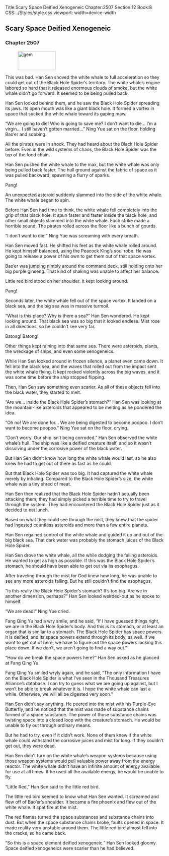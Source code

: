 Title:Scary Space Deified Xenogeneic 
Chapter:2507 
Section:12 
Book:8 
CSS:../Styles/style.css 
viewport: width=device-width
  
## Scary Space Deified Xenogeneic
### Chapter 2507 
<figure>
	<img src="../Images/gem.gif" alt="gem" id="gem" width="120" height="60" />
</figure>
  

  
  This was bad. Han Sen shoved the white whale to full acceleration so they could get out of the Black Hole Spider’s territory. The white whale’s engine labored so hard that it released enormous clouds of smoke, but the white whale didn’t go forward. It seemed to be being pulled back.

Han Sen looked behind them, and he saw the Black Hole Spider spreading its jaws. Its open mouth was like a giant black hole. It formed a vortex in space that sucked the white whale toward its gaping maw.

“We are going to die! Who is going to save me? I don’t want to die… I’m a virgin… I still haven’t gotten married…” Ning Yue sat on the floor, holding Bao’er and sobbing.

All the pirates were in shock. They had heard about the Black Hole Spider before. Even in the wild systems of chaos, the Black Hole Spider was the top of the food chain.

Han Sen pushed the white whale to the max, but the white whale was only being pulled back faster. The hull ground against the fabric of space as it was pulled backward, spawning a flurry of sparks.

Pang!

An unexpected asteroid suddenly slammed into the side of the white whale. The white whale began to spin.

Before Han Sen had time to think, the white whale fell completely into the grip of that black hole. It spun faster and faster inside the black hole, and other small objects slammed into the white whale. Each strike made a horrible sound. The pirates rolled across the floor like a bunch of gourds.

“I don’t want to die!” Ning Yue was screaming with every breath.

Han Sen moved fast. He shifted his feet as the white whale rolled around. He kept himself balanced, using the Peacock King’s soul robe. He was going to release a power of his own to get them out of that space vortex.

Bao’er was jumping nimbly around the command deck, still holding onto her big purple ginseng. That kind of shaking was unable to affect her balance.

Little red bird stood on her shoulder. It kept looking around.

Pang!

Seconds later, the white whale fell out of the space vortex. It landed on a black sea, and the big sea was in massive turmoil.

“What is this place? Why is there a sea?” Han Sen wondered. He kept looking around. That black sea was so big that it looked endless. Mist rose in all directions, so he couldn’t see very far.

Batong! Batong!

Other things kept raining into that same sea. There were asteroids, plants, the wreckage of ships, and even some xenogeneics.

While Han Sen looked around in frozen silence, a planet even came down. It fell into the black sea, and the waves that rolled out from the impact sent the white whale flying. It kept rocked violently across the big waves, and it was some time before the ship stopped flipping.

Then, Han Sen saw something even scarier. As all of these objects fell into the black water, they started to melt.

“Are we… inside the Black Hole Spider’s stomach?” Han Sen was looking at the mountain-like asteroids that appeared to be melting as he pondered the idea.

“Oh no! We are done for… We are being digested to become poopoo. I don’t want to become poopoo.” Ning Yue sat on the floor, crying.

“Don’t worry. Our ship isn’t being corroded.” Han Sen observed the white whale’s hull. The ship was like a deified creature itself, and so it wasn’t dissolving under the corrosive power of the black water.

But Han Sen didn’t know how long the white whale would last, so he also knew he had to get out of there as fast as he could.

But that Black Hole Spider was too big. It had captured the white whale merely by inhaling. Compared to the Black Hole Spider’s size, the white whale was a tiny shred of meat.

Han Sen then realized that the Black Hole Spider hadn’t actually been attacking them; they had simply picked a terrible time to try to travel through the system. They had encountered the Black Hole Spider just as it decided to eat lunch.

Based on what they could see through the mist, they knew that the spider had ingested countless asteroids and more than a few entire planets.

Han Sen regained control of the white whale and guided it up and out of the big black sea. That dark water was probably the stomach juices of the Black Hole Spider.

Han Sen drove the white whale, all the while dodging the falling asteroids. He wanted to get as high as possible. If this was the Black Hole Spider’s stomach, he should have been able to get out via its esophagus.

After traveling through the mist for God knew how long, he was unable to see any more asteroids falling. But he still couldn’t find the esophagus.

“Is this really the Black Hole Spider’s stomach? It’s too big. Are we in another dimension, perhaps?” Han Sen looked weirded-out as he spoke to himself.

“We are dead!” Ning Yue cried.

Fang Qing Yu had a wry smile, and he said, “If I have guessed things right, we are in the Black Hole Spider’s body. And this is its stomach, or at least an organ that is similar to a stomach. The Black Hole Spider has space powers. It is deified, and its space powers extend through its body, as well. If we want to get out of here, we have to figure out the space powers locking this place down. If we don’t, we aren’t going to find a way out.”

“How do we break the space powers here?” Han Sen asked as he glanced at Fang Qing Yu.

Fang Qing Yu smiled wryly again, and he said, “The only information I have on the Black Hole Spider is what I’ve seen in the Thousand Treasures Alliance’s database. I can try to guess what we are going up against, but I won’t be able to break whatever it is. I hope the white whale can last a while. Otherwise, we will all be digested very soon.”

Han Sen didn’t say anything. He peered into the mist with his Purple-Eye Butterfly, and he noticed that the mist was made of substance chains formed of a space substance. The power of those substance chains was twisting space into a closed loop with the creature’s stomach. He would be unable to fly out through ordinary means.

But he had to try, even if it didn’t work. None of them knew if the white whale could withstand the corrosive juices and mist for long. If they couldn’t get out, they were dead.

Han Sen didn’t turn on the white whale’s weapon systems because using those weapon systems would pull valuable power away from the energy reactor. The white whale didn’t have an infinite amount of energy available for use at all times. If he used all the available energy, he would be unable to fly.

“Little Red,” Han Sen said to the little red bird.

The little red bird seemed to know what Han Sen wanted. It screamed and flew off of Bao’er’s shoulder. It became a fire phoenix and flew out of the white whale. It spat fire at the mist.

The red flames turned the space substances and substance chains into dust. But when the space substance chains broke, faults opened in space. It made reality very unstable around them. The little red bird almost fell into the cracks, so he came back.

“So this is a space element deified xenogeneic.” Han Sen looked gloomy. Space deified xenogeneics were scarier than he had believed.
